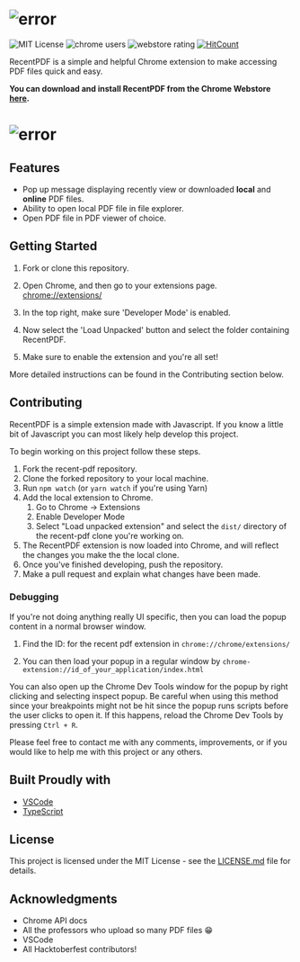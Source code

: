 [logo]: https://raw.githubusercontent.com/alexweininger/recent-pdf/dev/content/promotional/pr1400v2.png ""

[screenshot]: https://raw.githubusercontent.com/alexweininger/recent-pdf/master/content/promotional/image.png ""

# ![error][logo]

![MIT License](https://img.shields.io/github/license/alexweininger/recent-pdf.svg?style=flat-square) ![chrome users](https://img.shields.io/chrome-web-store/users/ihjgdammecebcjinfmllgniaeneabkdk.svg?label=chrome%20users&style=flat-square) ![webstore rating](https://img.shields.io/chrome-web-store/stars/ihjgdammecebcjinfmllgniaeneabkdk.svg?label=webstore%20rating&style=flat-square) [![HitCount](http://hits.dwyl.io/alexweininger/recent-pdf.svg)](http://hits.dwyl.io/alexweininger/recent-pdf)

RecentPDF is a simple and helpful Chrome extension to make accessing PDF files quick and easy.

**You can download and install RecentPDF from the Chrome Webstore [here](https://chrome.google.com/webstore/detail/recent-pdf/ihjgdammecebcjinfmllgniaeneabkdk).**

# ![error][screenshot]

## Features

- Pop up message displaying recently view or downloaded **local** and **online** PDF files.
- Ability to open local PDF file in file explorer.
- Open PDF file in PDF viewer of choice.

## Getting Started

1. Fork or clone this repository.

2. Open Chrome, and then go to your extensions page. [chrome://extensions/](chrome://extensions/)

3. In the top right, make sure 'Developer Mode' is enabled.

4. Now select the 'Load Unpacked' button and select the folder containing RecentPDF.

5. Make sure to enable the extension and you're all set!

More detailed instructions can be found in the Contributing section below.

## Contributing

RecentPDF is a simple extension made with Javascript. If you know a little bit of Javascript you can most likely help develop this project.

To begin working on this project follow these steps.

1. Fork the recent-pdf repository.
2. Clone the forked repository to your local machine.
3. Run `npm watch` (or `yarn watch` if you're using Yarn)
4. Add the local extension to Chrome.
   1. Go to Chrome -> Extensions
   2. Enable Developer Mode
   3. Select "Load unpacked extension" and select the `dist/` directory of the recent-pdf clone you're working on.
5. The RecentPDF extension is now loaded into Chrome, and will reflect the changes you make the the local clone.
6. Once you've finished developing, push the repository.
7. Make a pull request and explain what changes have been made.

### Debugging

If you're not doing anything really UI specific, then you can load the popup content in a normal browser window.

1. Find the ID: for the recent pdf extension in `chrome://chrome/extensions/`

2. You can then load your popup in a regular window by `chrome-extension://id_of_your_application/index.html`

You can also open up the Chrome Dev Tools window for the popup by right clicking and selecting inspect popup. Be careful when using this method since your breakpoints might not be hit since the popup runs scripts before the user clicks to open it. If this happens, reload the Chrome Dev Tools by pressing `Ctrl + R`.

Please feel free to contact me with any comments, improvements, or if you would like to help me with this project or any others.



<!-- TODO -->
<!-- Please read [CONTRIBUTING.md](https://gist.github.com/PurpleBooth/b24679402957c63ec426) for details on our code of conduct, and the process for submitting pull requests to us. -->

<!-- TODO contributors list -->
<!-- BUG -->
<!-- See also the list of [contributors](https://github.com/your/project/contributors) who participated in this project. -->

## Built Proudly with

- [VSCode](https://code.visualstudio.com/)
- [TypeScript](https://www.typescriptlang.org/index.html)

## License

This project is licensed under the MIT License - see the [LICENSE.md](LICENSE.md) file for details.

## Acknowledgments

- Chrome API docs
- All the professors who upload so many PDF files :grin:
- VSCode
- All Hacktoberfest contributors!
